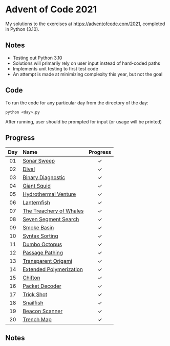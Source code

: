 # Advent of Code 2021

My solutions to the exercises at https://adventofcode.com/2021, completed in Python (3.10).

## Notes

- Testing out Python 3.10
- Solutions will primarily rely on user input instead of hard-coded paths
- Implements unit testing to first test code
- An attempt is made at minimizing complexity this year, but not the goal

## Code

To run the code for any particular day from the directory of the day:

```
python <day>.py
```

After running, user should be prompted for input (or usage will be printed)

## Progress

| Day | Name                                                            | Progress |
| :-: | :-------------------------------------------------------------- | :------: |
| 01  | [Sonar Sweep](https://adventofcode.com/2020/day/1)              |    ✓     |
| 02  | [Dive!](https://adventofcode.com/2021/day/2)                    |    ✓     |
| 03  | [Binary Diagnostic](https://adventofcode.com/2021/day/3)        |    ✓     |
| 04  | [Giant Squid](https://adventofcode.com/2021/day/4)              |    ✓     |
| 05  | [Hydrothermal Venture](https://adventofcode.com/2021/day/5)     |    ✓     |
| 06  | [Lanternfish](https://adventofcode.com/2021/day/6)              |    ✓     |
| 07  | [The Treachery of Whales](https://adventofcode.com/2021/day/7)  |    ✓     |
| 08  | [Seven Segment Search](https://adventofcode.com/2021/day/8)     |    ✓     |
| 09  | [Smoke Basin](https://adventofcode.com/2021/day/9)              |    ✓     |
| 10  | [Syntax Sorting](https://adventofcode.com/2021/day/10)          |    ✓     |
| 11  | [Dumbo Octopus](https://adventofcode.com/2021/day/11)           |    ✓     |
| 12  | [Passage Pathing](https://adventofcode.com/2021/day/12)         |    ✓     |
| 13  | [Transparent Origami](https://adventofcode.com/2021/day/13)     |    ✓     |
| 14  | [Extended Polymerization](https://adventofcode.com/2021/day/14) |    ✓     |
| 15  | [Chifton](https://adventofcode.com/2021/day/15)                 |    ✓     |
| 16  | [Packet Decoder](https://adventofcode.com/2021/day/16)          |    ✓     |
| 17  | [Trick Shot](https://adventofcode.com/2021/day/17)              |    ✓     |
| 18  | [Snailfish](https://adventofcode.com/2021/day/18)               |    ✓     |
| 19  | [Beacon Scanner](https://adventofcode.com/2021/day/19)          |    ✓     |
| 20  | [Trench Map](https://adventofcode.com/2021/day/20)              |    ✓     |

## Notes
